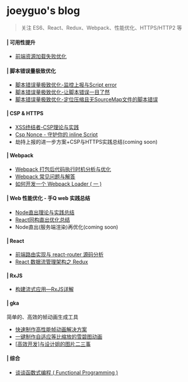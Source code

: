 # joeyguo's blog
>关注 ES6、React、Redux、Webpack、性能优化、HTTPS/HTTP2 等

#### | 可用性提升

* [前端资源加载失败优化](https://github.com/joeyguo/blog/issues/25)

#### | 脚本错误量极致优化

* [脚本错误量极致优化-监控上报与Script error](https://github.com/joeyguo/blog/issues/13)
* [脚本错误量极致优化-让脚本错误一目了然](https://github.com/joeyguo/blog/issues/14)
* [脚本错误量极致优化-定位压缩且无SourceMap文件的脚本错误](https://github.com/joeyguo/blog/issues/23)

#### | CSP & HTTPS

* [XSS终结者-CSP理论与实践](https://github.com/joeyguo/blog/issues/5)
* [Csp Nonce - 守护你的 inline Script](https://github.com/joeyguo/blog/issues/24)
* 劫持上报的进一步方案+CSP与HTTPS实践总结\(coming soon)

#### | Webpack

* [Webpack 打包后代码执行时机分析与优化](https://github.com/joeyguo/blog/issues/21)
* [Webpack 常见问题与解答](https://github.com/joeyguo/blog/issues/7)
* [如何开发一个 Webpack Loader ( 一 )](https://github.com/joeyguo/blog/issues/4)

#### | Web 性能优化 - 手Q web 实践总结

* [Node直出理论与实践总结](https://github.com/joeyguo/blog/issues/8)
* [React同构直出优化总结](https://github.com/joeyguo/blog/issues/9)
* Node直出(服务端渲染)再优化\(coming soon)

#### | React

* [前端路由实现与 react-router 源码分析](https://github.com/joeyguo/blog/issues/2)
* [React 数据流管理架构之 Redux](https://github.com/joeyguo/blog/issues/3)

#### | RxJS

* [构建流式应用—RxJS详解](https://github.com/joeyguo/blog/issues/11)

#### | gka

简单的、高效的帧动画生成工具

* [快速制作高性能帧动画解决方案](https://github.com/joeyguo/blog/issues/17)
* [一键制作自适应等比缩放的雪碧图动画](https://github.com/joeyguo/blog/issues/16)
* [[高效开发]与设计姐的图片二三事](http://www.alloyteam.com/2017/07/gka2/)

#### | 综合
* [谈谈函数式编程 ( Functional Programming ) ](https://github.com/joeyguo/blog/issues/10)
